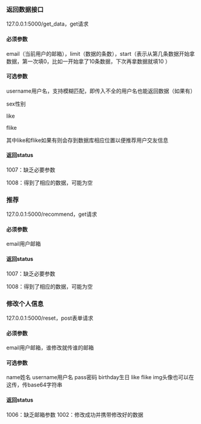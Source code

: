 ### 返回数据接口

127.0.0.1:5000/get_data，get请求

#### 必须参数

email（当前用户的邮箱），limit（数据的条数），start（表示从第几条数据开始拿数据，第一次填0，比如一开始拿了10条数据，下次再拿数据就填10 ）

#### 可选参数

username用户名，支持模糊匹配，即传入不全的用户名也能返回数据（如果有）

sex性别

like

flike

其中like和flike如果有则会存到数据库相应位置以便推荐用户交友信息

#### 返回status

1007：缺乏必要参数

1008：得到了相应的数据，可能为空

### 推荐

127.0.0.1:5000/recommend，get请求

#### 必须参数

email用户邮箱

#### 返回status

1007：缺乏必要参数

1008：得到了相应的数据，可能为空

### 修改个人信息
127.0.0.1:5000/reset，post表单请求
#### 必须参数
email用户邮箱，谁修改就传谁的邮箱
#### 可选参数
name姓名
username用户名
pass密码
birthday生日
like
flike
img头像也可以在这传，传base64字符串
#### 返回status
1006：缺乏邮箱参数
1002：修改成功并携带修改好的数据
